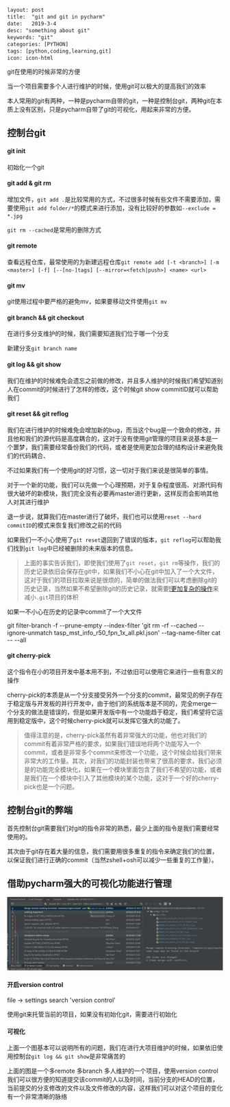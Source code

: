 ```
layout: post
title:  "git and git in pycharm"
date:   2019-3-4
desc: "something about git"
keywords: "git"
categories: [PYTHON]
tags: [python,coding,learning,git]
icon: icon-html
```

git在使用的时候非常的方便

当一个项目需要多个人进行维护的时候，使用git可以极大的提高我们的效率

本人常用的git有两种，一种是pycharm自带的git，一种是控制台git，两种git在本质上没有区别，只是pycharm自带了git的可视化，用起来非常的方便。

## 控制台git

#### git init

初始化一个git

#### git add & git rm

增加文件，`git add .`是比较常用的方式，不过很多时候有些文件不需要添加，需要使用`git add folder/*`的模式来进行添加，没有比较好的参数如`--exclude = *.jpg`

`git rm --cached`是常用的删除方式

#### git remote

查看远程仓库，最常使用的为新建远程仓库`git remote add [-t <branch>] [-m <master>] [-f] [--[no-]tags] [--mirror=<fetch|push>] <name> <url>`

#### git mv

git使用过程中要严格的避免mv，如果要移动文件使用`git mv`

#### git branch && git checkout

在进行多分支维护的时候，我们需要知道我们位于哪一个分支

新建分支`git branch name`

#### git log && git show

我们在维护的时候难免会遗忘之前做的修改，并且多人维护的时候我们希望知道别人在commit的时候进行了怎样的修改，这个时候git show commitID就可以帮助我们

#### git reset && git reflog

我们在进行维护的时候难免会增加新的bug，而当这个bug是一个致命的修改，并且他和我们的源代码是高度耦合的，这对于没有使用git管理的项目来说基本是一个噩梦，我们需要经常备份我们的代码，或者是使用更加合理的结构设计来避免我们的代码耦合、

不过如果我们有一个使用git的好习惯，这一切对于我们来说是很简单的事情。

对于一个新的功能，我们可以先做一个心理预期，对于复杂程度很高、对源代码有很大破坏的新模块，我们完全没有必要再master进行更新，这样反而会影响其他人对其进行维护

退一步说，就算我们在master进行了破坏，我们也可以使用`reset --hard commitID`的模式来恢复我们修改之前的代码

如果我们一不小心使用了`git reset`退回到了错误的版本，`git reflog`可以帮助我们找到`git log`中已经被删除的未来版本的信息。

> 上面的事实告诉我们，即使我们使用了`git reset`，`git rm`等操作，我们的历史记录依旧会保存在git中，如果我们不小心在git中加入了一个大文件，这对于我们的项目拉取来说是很烦的，简单的做法我们可以考虑删除git的历史记录，当然如果不希望删除git的历史记录，就需要[!更加复杂的操作](https://www.cnblogs.com/langzou/p/9877165.html)来减小`.git`项目的体积

如果一不小心在历史的记录中commit了一个大文件

git filter-branch -f --prune-empty --index-filter 'git rm -rf --cached --ignore-unmatch tasp_mst_info_r50_fpn_1x_all.pkl.json' --tag-name-filter cat -- --all

#### git cherry-pick

这个指令在小的项目开发中基本用不到，不过依旧可以使用它来进行一些有意义的操作

cherry-pick的本质是从一个分支接受另外一个分支的commit，最常见的例子存在于稳定版与开发板的并行开发中，由于他们的系统版本是不同的，完全merge一个分支的做法是错误的，但是如果开发版中有一个功能趋于稳定，我们希望将它运用到稳定版中，这个时候cherry-pick就可以发挥它强大的功能了。

> 值得注意的是，cherry-pick虽然有着非常强大的功能，他也对我们的commit有着非常严格的要求，如果我们错误地将两个功能写入一个commit，或者是非常多个commit来修改一个功能，这个时候会给我们带来非常大的工作量。其次，对我们的功能封装也带来了很高的要求，我们必须是的功能完全模块化，如果在一个模块里面包含了我们不希望的功能，或者是我们在一个模块中引入了其他模块的某个功能，这对于一个好的cherry-pick也是一个问题。

## 控制台git的弊端

首先控制台git需要我们对git的指令非常的熟悉，最少上面的指令是我们需要经常使用的。

其次由于git存在着大量的信息，我们需要用很多重复的指令来确定我们的位置，以保证我们进行正确的commit（当然zshell+osh可以减少一些重复的工作量）。

## 借助pycharm强大的可视化功能进行管理

<img src='../assets/img/git_version_control.jpg' style="zoom:100%">

#### 开启version control

file -> settings  search 'version control'

使用git来托管当前的项目，如果没有初始化git，需要进行初始化

#### 可视化

上面一个图基本可以说明所有的问题，我们在进行大项目维护的时候，如果依旧使用控制台`git log && git show`是非常痛苦的

上面的图是一个多remote 多branch 多人维护的一个项目，使用version control我们可以很方便的知道提交该commit的人以及时间，当前分支的HEAD的位置，当前提交的分支修改的文件以及文件修改的内容，这样我们可以对这个项目的变化有一个非常清晰的脉络